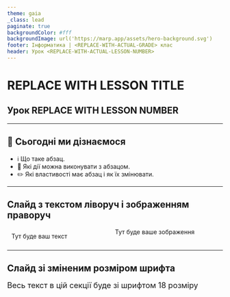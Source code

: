```yaml
---
theme: gaia
_class: lead
paginate: true
backgroundColor: #fff
backgroundImage: url('https://marp.app/assets/hero-background.svg')
footer: Інформатика | <REPLACE-WITH-ACTUAL-GRADE> клас
header: Урок <REPLACE-WITH-ACTUAL-LESSON-NUMBER>
---
```


# **REPLACE WITH LESSON TITLE**

## Урок **REPLACE WITH LESSON NUMBER**

---

## 🎯 Сьогодні ми дізнаємося

- ℹ️ Що таке абзац.
- 🔧 Які дії можна виконувати з абзацом.
- ✏️ Які властивості має абзац і як їх змінювати.

---

## Cлайд з текстом ліворуч і зображенням праворуч

<style>
.grid-container {
  display: grid;
  grid-template-columns: 50% 50%;
  align-items: left;
}
.text {
  font-size: 14px; /* Adjust text size */
  padding: 10px;
}
image {
  max-width: 100%; /* Ensures the image scales within its space */
  height: auto;
  text-align: right;
  margin-top: 50px;
}
</style>

<div class="grid-container">
  <div class="text">
Тут буде ваш текст
  </div>

  <div class="imаge">
Тут буде ваше зображення
  </div>
</div>

---

## Слайд зі зміненим розміром шрифта

<style>
  .slide {
    font-size: 18px;
  }
</style>

<section class="slide">
Весь текст в цій секції буде зі шрифтом 18 розміру
</section>
